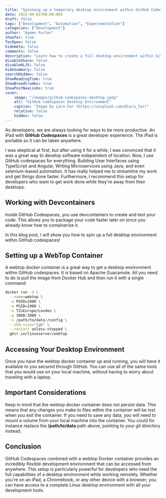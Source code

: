 ```yaml
---
title: "Spinning up a temporary desktop environment within GitHub Codespaces"
date: 2022-09-01T00:00:00Z
draft: false
tags: ["Development", "Automation", "Experimentation"]
categories: ["Development"]
author: "Aymen Furter"
showToc: true
TocOpen: false
hidemeta: false
comments: false
description: "Learn how to create a full desktop environment within GitHub Codespaces using a webtop Docker container for remote development anywhere."
disableShare: false
disableHLJS: false
hideSummary: false
searchHidden: false
ShowReadingTime: true
ShowBreadCrumbs: true
ShowPostNavLinks: true
cover:
    image: "/images/github-codespaces-desktop.jpeg"
    alt: "GitHub Codespaces Desktop Environment"
    caption: "Image by Lara Far (https://unsplash.com/@lara_far)"
    relative: false
    hidden: false
---
```


As developers, we are always looking for ways to be more productive. An iPad with **GitHub Codespaces** is a great developer experience. The iPad is portable so it can be taken anywhere.

I was skeptical at first, but after using it for a while, I was convinced that it was a great way to develop software independent of location. Now, I use GitHub codespaces for everything. Building User Interfaces using TypeScript and Angular, Writing Microservices using Java, and even selenium-based automation. It has really helped me to streamline my work and get things done faster. Furthermore, I recommend this setup for developers who want to get work done while they're away from their desktops.

## Working with Devcontainers

Inside GitHub Codespaces, you use devcontainers to create and test your code. This allows you to package your code faster later on since you already know how to containerize it.

In this blog post, I will show you how to spin up a full desktop environment within GitHub codespaces!

## Setting up a WebTop Container

A webtop docker container is a great way to get a desktop environment within GitHub codespaces. It is based on Apache Guacamole. All you need to do is pull the image from Docker Hub and then run it with a single command:

```bash
docker run -d \
  --name=webtop \
  -e PUID=1000 \
  -e PGID=1000 \
  -e TZ=Europe/London \
  -p 3000:3000 \
  -v /path/to/data:/config \
  --shm-size="1gb" \
  --restart unless-stopped \
  ghcr.io/linuxserver/webtop
```

## Accessing Your Desktop Environment

Once you have the webtop docker container up and running, you will have it available to you secured through GitHub. You can use all of the same tools that you would use on your local machine, without having to worry about traveling with a laptop.

## Important Considerations

Keep in mind that the webtop docker container does not persist data. This means that any changes you make to files within the container will be lost when you exit the container. If you need to save any data, you will need to mount a volume from your local machine into the container. You could for instance replace the **/path/to/data** path above, pointing to your git directory instead.

## Conclusion

GitHub Codespaces combined with a webtop Docker container provides an incredibly flexible development environment that can be accessed from anywhere. This setup is particularly powerful for developers who need the full capabilities of a desktop environment while working remotely. Whether you're on an iPad, a Chromebook, or any other device with a browser, you can have access to a complete Linux desktop environment with all your development tools.
